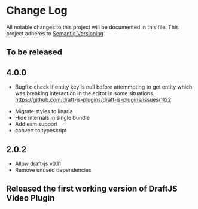 # Change Log

All notable changes to this project will be documented in this file.
This project adheres to [Semantic Versioning](http://semver.org/).

## To be released

## 4.0.0

- Bugfix: check if entity key is null before attemmpting to get entity which was breaking interaction in the editor in some situations. https://github.com/draft-js-plugins/draft-js-plugins/issues/1122

* Migrate styles to linaria
* Hide internals in single bundle
* Add esm support
* convert to typescript

## 2.0.2

- Allow draft-js v0.11
- Remove unused dependencies

## Released the first working version of DraftJS Video Plugin
